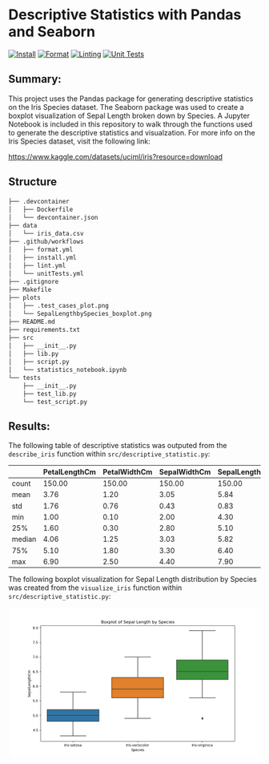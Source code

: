 # Descriptive Statistics with Pandas and Seaborn   
[![Install](https://github.com/nogibjj/mjh140_IndividualProject1/actions/workflows/install.yml/badge.svg)](https://github.com/nogibjj/mjh140_IndividualProject1/actions/workflows/install.yml)   [![Format](https://github.com/nogibjj/mjh140_IndividualProject1/actions/workflows/format.yml/badge.svg)](https://github.com/nogibjj/mjh140_IndividualProject1/actions/workflows/format.yml)   [![Linting](https://github.com/nogibjj/mjh140_IndividualProject1/actions/workflows/lint.yml/badge.svg)](https://github.com/nogibjj/mjh140_IndividualProject1/actions/workflows/lint.yml)   [![Unit Tests](https://github.com/nogibjj/mjh140_IndividualProject1/actions/workflows/unitTests.yml/badge.svg)](https://github.com/nogibjj/mjh140_IndividualProject1/actions/workflows/unitTests.yml)



## Summary:

This project uses the Pandas package for generating descriptive statistics on the Iris Species dataset. The Seaborn package was used to create a boxplot visualization of Sepal Length broken down by Species. A Jupyter Notebook is included in this repository to walk through the functions used to generate the descriptive statistics and visualzation. For more info on the Iris Species dataset, visit the following link:

https://www.kaggle.com/datasets/uciml/iris?resource=download

## Structure

```text
├── .devcontainer
│   ├── Dockerfile
│   └── devcontainer.json
├── data
│   └── iris_data.csv
├── .github/workflows
│   ├── format.yml
│   ├── install.yml
│   ├── lint.yml
│   └── unitTests.yml
├── .gitignore
├── Makefile
├── plots
│   ├── .test_cases_plot.png
│   └── SepalLengthbySpecies_boxplot.png
├── README.md
├── requirements.txt
├── src
│   ├── __init__.py
│   ├── lib.py
│   ├── script.py
│   └── statistics_notebook.ipynb
└── tests
    ├── __init__.py
    ├── test_lib.py
    └── test_script.py

```

## Results:

The following table of descriptive statistics was outputed from the `describe_iris` function within `src/descriptive_statistic.py`:

|          | PetalLengthCm | PetalWidthCm | SepalWidthCm | SepalLengthCm |
| -------- | ------------- | ------------ | ------------ | ------------- |
|count     |    150.00     |   150.00    |   150.00     |    150.00 |
|mean      |      3.76     |     1.20    |     3.05     |      5.84 |
|std       |      1.76     |     0.76    |     0.43     |      0.83 |
|min       |      1.00     |     0.10    |     2.00     |      4.30 |
|25%       |      1.60     |     0.30    |     2.80     |      5.10 |
|median    |      4.06     |     1.25    |     3.03     |      5.82 |
|75%       |      5.10     |     1.80    |     3.30     |      6.40 |
|max       |      6.90     |     2.50    |     4.40     |      7.90 |


The following boxplot visualization for Sepal Length distribution by Species was created from the `visualize_iris` function within `src/descriptive_statistic.py`:

<p align = "center"><img src = "https://github.com/nogibjj/mjh140---MiniProject2/blob/main/SepalLength_by_Species.png" width = 500px></p>
